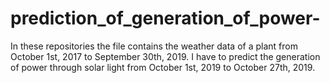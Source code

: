 # prediction_of_generation_of_power-
In these repositories the file contains the weather data of a plant from October 1st, 2017 to September 30th, 2019. I have to predict the generation of power through solar light from October 1st, 2019 to October 27th, 2019. 
